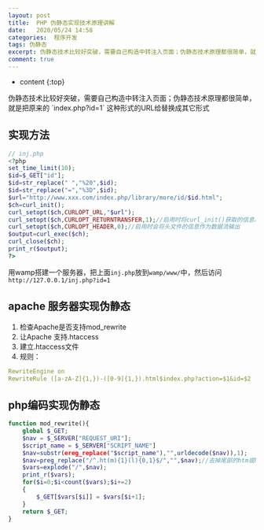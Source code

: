 ```yaml
---
layout: post
title:  PHP 伪静态实现技术原理讲解
date:   2020/05/24 14:58
categories:  程序开发
tags: 伪静态 
excerpt: 伪静态技术比较好突破，需要自己构造中转注入页面；伪静态技术原理都很简单，就是把原来的 `index.php?id=1` 这种形式的URL给替换成其它形式    ## 实现方法    ```php  // inj.php    ```    用wamp搭建一个服务器，把上面`inj.php`放到`wamp/www/`中，然后访问`http://127.0.0.1/inj.php?id=1`    #
comment: true
---
```

* content
{:top}

<!--markdown-->伪静态技术比较好突破，需要自己构造中转注入页面；伪静态技术原理都很简单，就是把原来的 `index.php?id=1` 这种形式的URL给替换成其它形式## 实现方法```php// inj.php<?phpset_time_limit(10);$id=$_GET["id"];$id=str_replace(" ","%20",$id);$id=str_replace("=","%3D",$id);$url="http://www.xxx.com/index.php/library/more/id/$id.html";$ch=curl_init();curl_setopt($ch,CURLOPT_URL,"$url");curl_setopt($ch,CURLOPT_RETURNTRANSFER,1);//启用时将curl_init()获取的信息以文件流的形式返回，而不是直接输出curl_setopt($ch,CURLOPT_HEADER,0);//启用时会将头文件的信息作为数据流输出$output=curl_exec($ch);curl_close($ch);print_r($output);?>```用wamp搭建一个服务器，把上面`inj.php`放到`wamp/www/`中，然后访问`http://127.0.0.1/inj.php?id=1`## apache 服务器实现伪静态1. 检查Apache是否支持mod_rewrite 2. 让Apache 支持.htaccess 3. 建立.htaccess文件 4. 规则：```yamlRewriteEngine onRewriteRule ([a-zA-Z]{1,})-([0-9]{1,}).html$index.php?action=$1&id=$2```## php编码实现伪静态```phpfunction mod_rewrite(){    global $_GET;    $nav = $_SERVER["REQUEST_URI"];    $script_name = $_SERVER["SCRIPT_NAME"]    $nav=substr(ereg_replace("$script_name"),"",urldecode($nav)),1);    $nav=preg_replace("/^.ht(m){1}(l){0,1}$/","",$nav);//去掉尾部的htm或html    $vars=explode("/",$nav);    print_r($vars);    for($i=0;$i<count($vars);$i+=2)    {    	$_GET[$vars[$i]] = $vars[$i+1];    }    return $_GET;}```
    